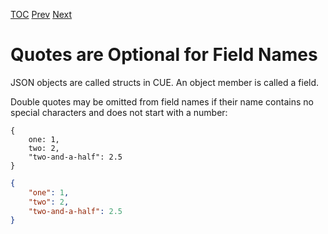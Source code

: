 [TOC](Readme.md) [Prev](json.md) [Next](commas.md)

# Quotes are Optional for Field Names

JSON objects are called structs in CUE.
An object member is called a field.


Double quotes may be omitted from field names if their name contains no
special characters and does not start with a number:

<!-- CUE editor -->
```
{
    one: 1,
    two: 2,
    "two-and-a-half": 2.5
}
```

<!-- JSON result -->
```json
{
    "one": 1,
    "two": 2,
    "two-and-a-half": 2.5
}
```